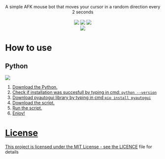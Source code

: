 <div align="center">
A simple AFK mouse bot that moves your cursor in a random direction every 2 seconds<br/><br/><img src="https://img.shields.io/badge/PYTHON-3.12-2e3440?style=flat-square"/> <img src="https://img.shields.io/badge/LICENE-MIT-2e3440?style=flat-square"/> <img src="https://img.shields.io/badge/VERSION-1.0.0-2e3440?style=flat-square"/><br/><a align="center" href="https://www.buymeacoffee.com/shadyy"><img align="center" src="https://img.shields.io/badge/BUY%20ME%20A%20COFFEE-2e3440?style=for-the-badge&logo=BuyMeACoffee&logoColor=white"/></a>
</div>

# How to use

## Python

<a href="https://www.python.org/downloads/"><img src="https://img.shields.io/badge/DOWNLOAD%20PYTHON%20HERE-2e3440?style=for-the-badge"/>

1. Download the Python.
2. Check if installation was succesfull by typing in cmd: `python --version`
3. Download pyautogui library by typing in cmd `pip install pyautogui`
4. Download the script.
5. Run the script.
6. Enjoy!

# License

This project is licensed under the MIT License - see the [LICENCE](https://github.com/xshadyy/Dekstop-Cleaner/blob/main/LICENSE) file for details
